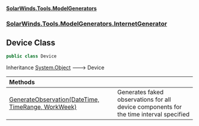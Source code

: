 #### [SolarWinds.Tools.ModelGenerators](index.md 'index')
### [SolarWinds.Tools.ModelGenerators.InternetGenerator](index.md#SolarWinds.Tools.ModelGenerators.InternetGenerator 'SolarWinds.Tools.ModelGenerators.InternetGenerator')

## Device Class

```csharp
public class Device
```

Inheritance [System.Object](https://docs.microsoft.com/en-us/dotnet/api/System.Object 'System.Object') &#129106; Device

| Methods | |
| :--- | :--- |
| [GenerateObservation(DateTime, TimeRange, WorkWeek)](Device.GenerateObservation(DateTime,TimeRange,WorkWeek).md 'SolarWinds.Tools.ModelGenerators.InternetGenerator.Device.GenerateObservation(System.DateTime, SolarWinds.Tools.DataGeneration.Helpers.Models.TimeRange, SolarWinds.Tools.ModelGenerators.InternetGenerator.DeviceWorkloads.WorkWeek)') | Generates faked observations for all device components for the time interval specified |

